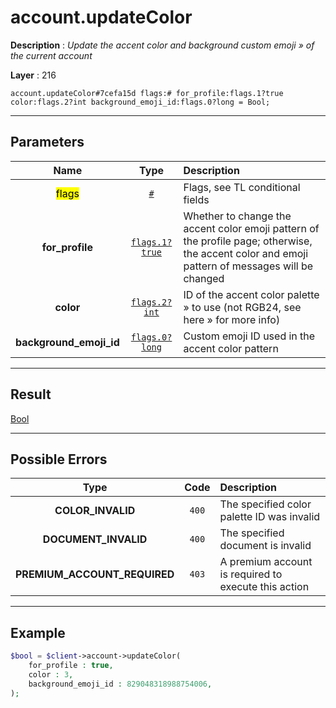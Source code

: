 # account.updateColor

**Description** : *Update the accent color and background custom emoji &raquo; of the current account*

**Layer** : 216

```tl
account.updateColor#7cefa15d flags:# for_profile:flags.1?true color:flags.2?int background_emoji_id:flags.0?long = Bool;
```

---

## Parameters

| Name | Type | Description |
| :---: | :---: | :--- |
| <mark>flags</mark> | [`#`](type/#) | Flags, see TL conditional fields |
| **for_profile** | [`flags.1?true`](type/true) | Whether to change the accent color emoji pattern of the profile page; otherwise, the accent color and emoji pattern of messages will be changed |
| **color** | [`flags.2?int`](type/int) | ID of the accent color palette » to use (not RGB24, see here » for more info) |
| **background_emoji_id** | [`flags.0?long`](type/long) | Custom emoji ID used in the accent color pattern |

---

## Result

[Bool](type/Bool)

---

## Possible Errors

| Type | Code | Description |
| :---: | :---: | :--- |
| **COLOR_INVALID** | `400` | The specified color palette ID was invalid |
| **DOCUMENT_INVALID** | `400` | The specified document is invalid |
| **PREMIUM_ACCOUNT_REQUIRED** | `403` | A premium account is required to execute this action |

---

## Example

```php
$bool = $client->account->updateColor(
	for_profile : true,
	color : 3,
	background_emoji_id : 829048318988754006,
);
```